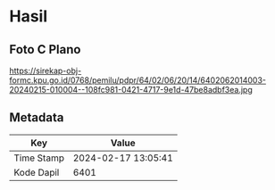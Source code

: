 # Hasil

## Foto C Plano

https://sirekap-obj-formc.kpu.go.id/0768/pemilu/pdpr/64/02/06/20/14/6402062014003-20240215-010004--108fc981-0421-4717-9e1d-47be8adbf3ea.jpg


## Metadata

| Key        | Value               |
| ---------- | ------------------- |
| Time Stamp | 2024-02-17 13:05:41 |
| Kode Dapil | 6401                |



